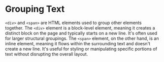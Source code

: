 # Grouping Text

`<div>` and `<span>` are HTML elements used to group other elements together. The `<div>` element is a block-level element, meaning it creates a distinct block on the page and typically starts on a new line. It's often used for larger structural groupings. The `<span>` element, on the other hand, is an inline element, meaning it flows within the surrounding text and doesn't create a new line. It's useful for styling or manipulating specific portions of text without disrupting the overall layout.